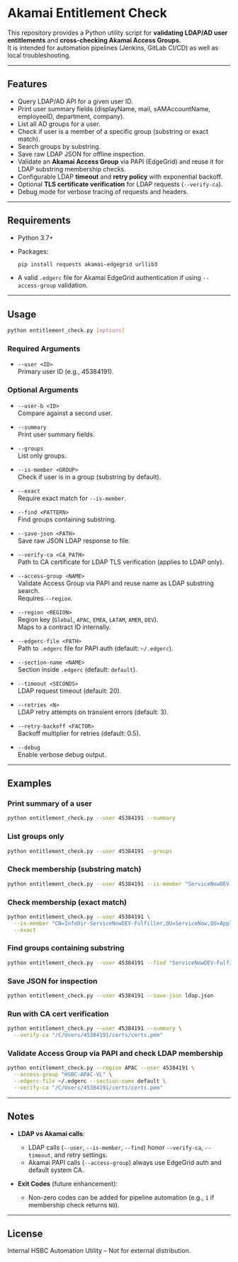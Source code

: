 # Akamai Entitlement Check

This repository provides a Python utility script for **validating LDAP/AD user entitlements** and **cross-checking Akamai Access Groups**.  
It is intended for automation pipelines (Jenkins, GitLab CI/CD) as well as local troubleshooting.

---

## Features

- Query LDAP/AD API for a given user ID.
- Print user summary fields (displayName, mail, sAMAccountName, employeeID, department, company).
- List all AD groups for a user.
- Check if user is a member of a specific group (substring or exact match).
- Search groups by substring.
- Save raw LDAP JSON for offline inspection.
- Validate an **Akamai Access Group** via PAPI (EdgeGrid) and reuse it for LDAP substring membership checks.
- Configurable LDAP **timeout** and **retry policy** with exponential backoff.
- Optional **TLS certificate verification** for LDAP requests (`--verify-ca`).
- Debug mode for verbose tracing of requests and headers.

---

## Requirements

- Python 3.7+
- Packages:
  ```bash
  pip install requests akamai-edgegrid urllib3
  ```

- A valid `.edgerc` file for Akamai EdgeGrid authentication if using `--access-group` validation.

---

## Usage

```bash
python entitlement_check.py [options]
```

### Required Arguments
- `--user <ID>`  
  Primary user ID (e.g., 45384191).

### Optional Arguments
- `--user-b <ID>`  
  Compare against a second user.

- `--summary`  
  Print user summary fields.

- `--groups`  
  List only groups.

- `--is-member <GROUP>`  
  Check if user is in a group (substring by default).

- `--exact`  
  Require exact match for `--is-member`.

- `--find <PATTERN>`  
  Find groups containing substring.

- `--save-json <PATH>`  
  Save raw JSON LDAP response to file.

- `--verify-ca <CA_PATH>`  
  Path to CA certificate for LDAP TLS verification (applies to LDAP only).

- `--access-group <NAME>`  
  Validate Access Group via PAPI and reuse name as LDAP substring search.  
  Requires `--region`.

- `--region <REGION>`  
  Region key (`Global`, `APAC`, `EMEA`, `LATAM`, `AMER`, `DEV`).  
  Maps to a contract ID internally.

- `--edgerc-file <PATH>`  
  Path to `.edgerc` file for PAPI auth (default: `~/.edgerc`).

- `--section-name <NAME>`  
  Section inside `.edgerc` (default: `default`).

- `--timeout <SECONDS>`  
  LDAP request timeout (default: 20).

- `--retries <N>`  
  LDAP retry attempts on transient errors (default: 3).

- `--retry-backoff <FACTOR>`  
  Backoff multiplier for retries (default: 0.5).

- `--debug`  
  Enable verbose debug output.

---

## Examples

### Print summary of a user
```bash
python entitlement_check.py --user 45384191 --summary
```

### List groups only
```bash
python entitlement_check.py --user 45384191 --groups
```

### Check membership (substring match)
```bash
python entitlement_check.py --user 45384191 --is-member "ServiceNowDEV-Fulfiller"
```

### Check membership (exact match)
```bash
python entitlement_check.py --user 45384191 \
  --is-member "CN=InfoDir-ServiceNowDEV-Fulfiller,OU=ServiceNow,OU=Applications,OU=Groups,DC=InfoDir,DC=Prod,DC=HSBC" \
  --exact
```

### Find groups containing substring
```bash
python entitlement_check.py --user 45384191 --find "ServiceNowDEV-Fulfiller"
```

### Save JSON for inspection
```bash
python entitlement_check.py --user 45384191 --save-json ldap.json
```

### Run with CA cert verification
```bash
python entitlement_check.py --user 45384191 --summary \
  --verify-ca "/C/Users/45384191/certs/certs.pem"
```

### Validate Access Group via PAPI and check LDAP membership
```bash
python entitlement_check.py --region APAC --user 45384191 \
  --access-group "HSBC-APAC-VL" \
  --edgerc-file ~/.edgerc --section-name default \
  --verify-ca "/C/Users/45384191/certs/certs.pem"
```

---

## Notes

- **LDAP vs Akamai calls**:
  - LDAP calls (`--user`, `--is-member`, `--find`) honor `--verify-ca`, `--timeout`, and retry settings.
  - Akamai PAPI calls (`--access-group`) always use EdgeGrid auth and default system CA.

- **Exit Codes** (future enhancement):
  - Non-zero codes can be added for pipeline automation (e.g., `1` if membership check returns `NO`).

---

## License

Internal HSBC Automation Utility – Not for external distribution.
